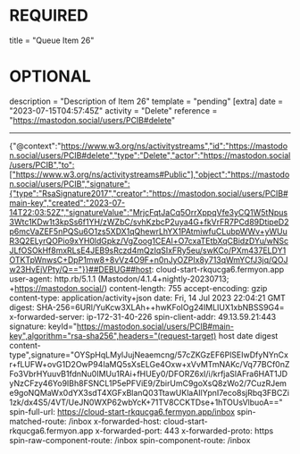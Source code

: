 
# REQUIRED
title = "Queue Item 26"
# OPTIONAL
description = "Description of Item 26"
template = "pending"
[extra]
date = "2023-07-15T04:57:45Z"
activity = "Delete"
reference = "https://mastodon.social/users/PCIB#delete"

---
{"@context":"https://www.w3.org/ns/activitystreams","id":"https://mastodon.social/users/PCIB#delete","type":"Delete","actor":"https://mastodon.social/users/PCIB","to":["https://www.w3.org/ns/activitystreams#Public"],"object":"https://mastodon.social/users/PCIB","signature":{"type":"RsaSignature2017","creator":"https://mastodon.social/users/PCIB#main-key","created":"2023-07-14T22:03:52Z","signatureValue":"MrjcFqtJaCq5OrrXppqVfe3yCQ1W5tNpus3Wtc1KDw1t3kpSs6f1YH/zWZbC/svhKzbcP2uya4G+fkVrFR7PCd89DtipeD2p6mcVaZEF5nPQSu6O1zs5XDX1qQhewrLhYX1PAtmiwfuCLubpWWv+yWUuR3Q2ELyrQOPio9xYH0ldGpkz/VgZoog1CEAl+O7cxaTEtbXqCBidzDYu/wNScJLfOSOkHf8mxRLsE4JEB9sRczd4mQzIqSIxFRy5eu/swKCo/PXm437ELDY1OTKTpWnwsC+DpP1mw8+8vVz4O9F+n0nJyOZPIx8y713qWmYCfJ3jq/QOJw23HvEjVPty/Q=="}}##DEBUG##host: cloud-start-rkqucga6.fermyon.app
user-agent: http.rb/5.1.1 (Mastodon/4.1.4+nightly-20230713; +https://mastodon.social/)
content-length: 755
accept-encoding: gzip
content-type: application/activity+json
date: Fri, 14 Jul 2023 22:04:21 GMT
digest: SHA-256=6URl/YuKcw3XLAh++hwKFoIOg24IMLIUX1xbNBSS9G4=
x-forwarded-server: ip-172-31-40-226
spin-client-addr: 49.13.59.21:443
signature: keyId="https://mastodon.social/users/PCIB#main-key",algorithm="rsa-sha256",headers="(request-target) host date digest content-type",signature="OYSpHqLMylJujNeaemcng/57cZKGzEF6PlSEIwDfyNYnCxr+fLUFW+ovG1D2OwP94IaMQ5sXsELGe4Oxw+xVvMTmNAKc/Vq77BCf0nZFo3VbrHYuuvB1fdnNu0IMUu1RAi+fHUEy0/DFORZ6xI/i/krfjaSlAFra6HAT1JDyNzCFzy46Yo9IBh8FSNCL1P5ePFViE9/ZbirUmC9goXsQ8zWo2/7CuzRJeme9goNQMaWx0dYX3sdT4XGFxBlanQ03TtawUKlaAIlYpnI7eco8sjRbq3FBCZi1zk/dx4S5/4VT/UeJN0WXP62wbYcK+71TV8CCKTDse+1hTOUsVlbuoA=="
spin-full-url: https://cloud-start-rkqucga6.fermyon.app/inbox
spin-matched-route: /inbox
x-forwarded-host: cloud-start-rkqucga6.fermyon.app
x-forwarded-port: 443
x-forwarded-proto: https
spin-raw-component-route: /inbox
spin-component-route: /inbox

